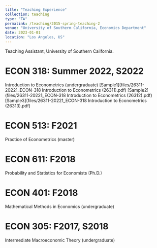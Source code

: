 ```yaml
---
title: "Teaching Experience"
collection: teaching
type: "TA"
permalink: /teaching/2015-spring-teaching-2
venue: "University of Southern California, Economics Department"
date: 2023-01-01
location: "Los Angeles, US"
---
```


Teaching Assistant, University of Southern California.

ECON 318: Summer 2022, S2022
======
Introduction  to  Econometrics  (undergraduate)
[Sample1](files/26311-20221_ECON-318 Introduction to Econometrics (26311).pdf)
[Sample2](files/26311-20221_ECON-318 Introduction to Econometrics (26312).pdf)
[Sample3](files/26311-20221_ECON-318 Introduction to Econometrics (26313).pdf)

ECON 513: F2021
======
Practice  of  Econometrics  (master)

ECON 611: F2018
======
Probability  and  Statistics  for  Economists  (Ph.D.)

ECON 401: F2018
======
Mathematical  Methods  in  Economics  (undergraduate)

ECON 305: F2017,  S2018
======
Intermediate  Macroeconomic  Theory  (undergraduate)
